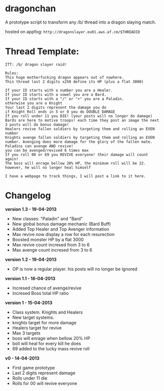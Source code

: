 dragonchan
==========

A prototype script to transform any /b/ thread into a dragon slaying match.

hosted on appfog:
`http://dragonslayer.eu01.aws.af.cm/$THREADID`




Thread Template:
================
```
ITT: /b/ dragon slayer raid!

Rules:
This huge motherfucking dragon appears out of nowhere.
This thread last 2 digits x250 define its HP (plus a flat 3000)

If your ID starts with a number you are a Healer.
If your ID starts with a vowel you are a Bard.
If your ID starts with a "/" or "+" you are a Paladin.
otherwise you are a Knight
Your last 2 digits represent the damage you do
if Knight Roll ends in 5 or 0 you do DOUBLE DAMAGE
If you roll under 11 you DIE! (your posts will no longer do damage)
Bards are here to motive troops! each time they post an image the next 3 posts will do bonus damage!
Healers revive fallen soldiers by targeting them and rolling an EVEN number
Knights avenge fallen soldiers by targeting them and rolling an EVEN number. Avenging does more damage for the glory of the fallen mate.
Paladins can avenge AND revive!
you can be avenged/revived 6 times max
If you roll 00 or 69 you REVIVE everyone! their damage will count again!
The boss will enrage bellow 20% HP, the minimum roll will be 22. however, he will no longer heal himself

I have a webpage to track things, I will post a link to it here.
```



Changelog
=========
__version 1.3 - 19-04-2013__
  - New classes: "Paladin" and "Bard"
  - New global bonus damage mechanic (Bard Buff)
  - Added Top Healer and Top Avenger information
  - Max revive now display a row for each resurection
  - Boosted monster HP by a flat 3000
  - Max revive count incresed from 3 to 6
  - Max avenge count incresed from 3 to 6

__version 1.2 - 19-04-2013__
  - OP is now a regular player. his posts will no longer be ignored

__version 1.1 - 16-04-2013__
  - Incresed chance of avenge/revive
  - Incresed Boss total HP ratio

__version 1 - 15-04-2013__
  - Class system. Knights and Healers
  - New target systems. 
  - knights target for more damage
  - Healers target for revive
  - Max 3 targets
  - boss will enrage when bellow 20% HP
  - boll will heal for every kill he does
  - 69 added to the lucky mass revive roll

__v0 - 14-04-2013__
  - First game prototype
  - Last 2 digits represent damage
  - Rolls under 11 die
  - Rolls for 00 will revive everyone
